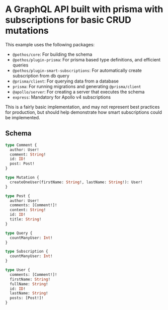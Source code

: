 # A GraphQL API built with prisma with subscriptions for basic CRUD mutations

This example uses the following packages:

- `@pothos/core`: For building the schema
- `@pothos/plugin-prisma`: For prisma based type definitions, and efficient queries
- `@pothos/plugin-smart-subscriptions`: For automatically create subscription from db query
- `@prisma/client`: For querying data from a database
- `prisma`: For running migrations and generating `@prisma/client`
- `@apollo/server`: For creating a server that executes the schema
- `express`: Mandatory for Apollo v4 subscriptions

This is a fairly basic implementation, and may not represent best practices for production, but
should help demonstrate how smart subscriptions could be implemented.

## Schema

```graphql
type Comment {
  author: User!
  comment: String!
  id: ID!
  post: Post!
}

type Mutation {
  createOneUser(firstName: String!, lastName: String!): User!
}

type Post {
  author: User!
  comments: [Comment!]!
  content: String!
  id: ID!
  title: String!
}

type Query {
  countManyUser: Int!
}

type Subscription {
  countManyUser: Int!
}

type User {
  comments: [Comment!]!
  firstName: String!
  fullName: String!
  id: ID!
  lastName: String!
  posts: [Post!]!
}
```
